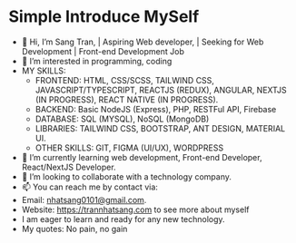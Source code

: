 # Simple Introduce MySelf

- 👋 Hi, I’m Sang Tran, | Aspiring Web developer, | Seeking for Web Development | Front-end Development Job
- 👀 I’m interested in programming, coding
- MY SKILLS:
  + FRONTEND: HTML, CSS/SCSS, TAILWIND CSS, JAVASCRIPT/TYPESCRIPT, REACTJS (REDUX), ANGULAR, NEXTJS (IN PROGRESS), REACT NATIVE (IN PROGRESS).
  + BACKEND: Basic NodeJS (Express), PHP, RESTFul API, Firebase
  + DATABASE: SQL (MYSQL), NoSQL (MongoDB)
  + LIBRARIES: TAILWIND CSS, BOOTSTRAP, ANT DESIGN, MATERIAL UI.
  + OTHER SKILLS: GIT, FIGMA (UI/UX), WORDPRESS
- 🌱 I’m currently learning web development, Front-end Developer, React/NextJS Developer.
- 💞️ I’m looking to collaborate with a technology company.
- 📫 You can reach me by contact via:
- Email: nhatsang0101@gmail.com.
- Website: https://trannhatsang.com to see more about myself
- I am eager to learn and ready for any new technology.
- My quotes: No pain, no gain
<!---
sangtrandev00/sangtrandev00 is a ✨ particular ✨ repository because its `README.md` (this file) appears on your GitHub profile.
You can click the Preview link to take a look at your changes.
--->
